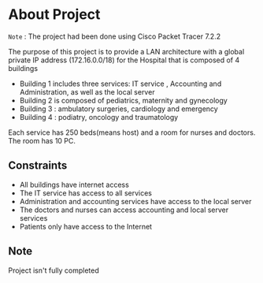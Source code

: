 # About Project

`Note` : The project had been done using Cisco Packet Tracer 7.2.2

The purpose of this project is to provide a LAN architecture with a global private IP address (172.16.0.0/18) for the Hospital that is composed of 4 buildings
- Building 1 includes three services: IT service , Accounting and Administration, as well as the local server
- Building 2 is composed of pediatrics, maternity and gynecology
- Building 3 : ambulatory surgeries, cardiology and emergency
- Building 4 : podiatry, oncology and traumatology

Each service has 250 beds(means host) and a room for nurses and doctors. The room has 10 PC.

## Constraints

- All buildings have internet access
- The IT service has access to all services
- Administration and accounting services have access to the local server
- The doctors and nurses can access accounting and local server services
- Patients only have access to the Internet

## Note

Project isn't fully completed

